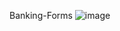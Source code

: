Banking-Forms
![image](https://github.com/user-attachments/assets/081e5a1d-b153-49c3-a701-40211dff555a)

